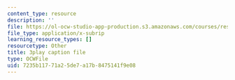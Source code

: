 ```yaml
---
content_type: resource
description: ''
file: https://ol-ocw-studio-app-production.s3.amazonaws.com/courses/res-9-003-brains-minds-and-machines-summer-course-summer-2015/7235b11771a25de7a17b8475141f9e08_QeHuHti530Q.vtt
file_type: application/x-subrip
learning_resource_types: []
resourcetype: Other
title: 3play caption file
type: OCWFile
uid: 7235b117-71a2-5de7-a17b-8475141f9e08
---
```

